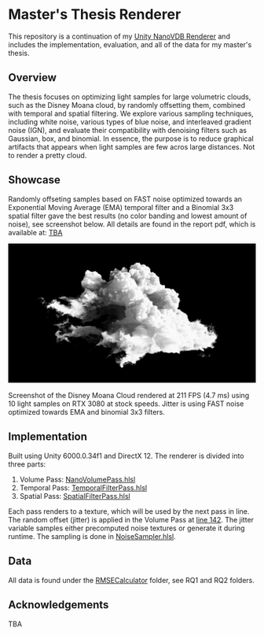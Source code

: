 # Master's Thesis Renderer

This repository is a continuation of my [Unity NanoVDB Renderer](https://github.com/andersblomqvist/unity-nanovdb-renderer) and includes the implementation, evaluation, and all of the data for my master's thesis.

## Overview

The thesis focuses on optimizing light samples for large volumetric clouds, such as the Disney Moana cloud, by randomly offsetting them, combined with temporal and spatial filtering. We explore various sampling techniques, including white noise, various types of blue noise, and interleaved gradient noise (IGN), and evaluate their compatibility with denoising filters such as Gaussian, box, and binomial. In essence, the purpose is to reduce graphical artifacts that appears when light samples are few acros large distances. Not to render a pretty cloud.

## Showcase

Randomly offseting samples based on FAST noise optimized towards an Exponential Moving Average (EMA) temporal filter and a Binomial 3x3 spatial filter gave the best results (no color banding and lowest amount of noise), see screenshot below. All details are found in the report pdf, which is available at: [TBA](https://www.google.com)

![fast_ema_binom3x3](https://github.com/andersblomqvist/master-thesis-renderer/blob/main/RMSECalculator/RQ2/scene_1_real_uniform_binomial3x3_exp0101_separate05_ema_binom3x3/scene_1_real_uniform_binomial3x3_exp0101_separate05_ema_binom3x3_31.png)

Screenshot of the Disney Moana Cloud rendered at 211 FPS (4.7 ms) using 10 light samples on RTX 3080 at stock speeds. Jitter is using FAST noise optimized towards EMA and binomial 3x3 filters.

## Implementation

Built using Unity 6000.0.34f1 and DirectX 12. The renderer is divided into three parts:

1. Volume Pass: [NanoVolumePass.hlsl](https://github.com/andersblomqvist/master-thesis-renderer/blob/main/Assets/VolumeRenderer/NanoVolumePass.hlsl)
2. Temporal Pass: [TemporalFilterPass.hlsl](https://github.com/andersblomqvist/master-thesis-renderer/blob/main/Assets/VolumeRenderer/TemporalFilterPass.hlsl)
3. Spatial Pass: [SpatialFilterPass.hlsl](https://github.com/andersblomqvist/master-thesis-renderer/blob/main/Assets/VolumeRenderer/SpatialFilterPass.hlsl)

Each pass renders to a texture, which will be used by the next pass in line. The random offset (jitter) is applied in the Volume Pass at [line 142](https://github.com/andersblomqvist/master-thesis-renderer/blob/main/Assets/VolumeRenderer/NanoVolumePass.hlsl#L142). The jitter variable samples either precomputed noise textures or generate it during runtime. The sampling is done in [NoiseSampler.hlsl](https://github.com/andersblomqvist/master-thesis-renderer/blob/main/Assets/VolumeRenderer/NoiseSampler.hlsl).

## Data

All data is found under the [RMSECalculator](https://github.com/andersblomqvist/master-thesis-renderer/tree/main/RMSECalculator) folder, see RQ1 and RQ2 folders.

## Acknowledgements

TBA
